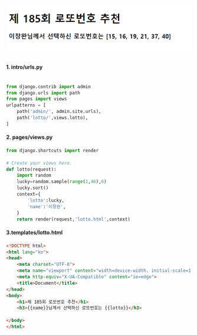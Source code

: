 ![image-20200326180834310](0326_workshop.assets/image-20200326180834310.png)

#### 1. intro/urls.py

```python

from django.contrib import admin
from django.urls import path
from pages import views
urlpatterns = [
    path('admin/', admin.site.urls),
    path('lotto/',views.lotto),
]

```

#### 2. pages/views.py

```python
from django.shortcuts import render

# Create your views here.
def lotto(request):
    import random
    lucky=random.sample(range(1,46),6)
    lucky.sort()
    context={
        'lotto':lucky,
        'name':'이창완',
    }
    return render(request,'lotto.html',context)
```

#### 3.templates/lotto.html

```html
<!DOCTYPE html>
<html lang="ko">
<head>
    <meta charset="UTF-8">
    <meta name="viewport" content="width=device-width, initial-scale=1.0">
    <meta http-equiv="X-UA-Compatible" content="ie=edge">
    <title>Document</title>
</head>
<body>
    <h1>제 185회 로또번호 추천</h1>
    <h3>{{name}}님께서 선택하신 로또번호는 {{lotto}}</h3>

</body>
</html>
```

